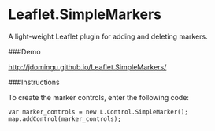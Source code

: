 Leaflet.SimpleMarkers
=====================

A light-weight Leaflet plugin for adding and deleting markers.

###Demo

http://jdomingu.github.io/Leaflet.SimpleMarkers/

###Instructions

To create the marker controls, enter the following code:
```
var marker_controls = new L.Control.SimpleMarker();
map.addControl(marker_controls);
```
